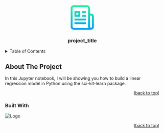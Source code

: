 
<br />
<div align="center">
  <a href="[https://github.com/github_username/repo_name](https://github.com/h0ssn1/Build-Linear-Regression-Model-in-Python)">
    <img src="images/logo.png" alt="Logo" width="80" height="80">
  </a>

<h3 align="center">project_title</h3>


</div>



<!-- TABLE OF CONTENTS -->
<details>
  <summary>Table of Contents</summary>
  <ol>
    <li>
      <a href="#about-the-project">About The Project</a>
      <ul>
        <li><a href="#built-with">Built With</a></li>
      </ul>
    </li>
    <li>
      <a href="#getting-started">Getting Started</a>
      <ul>
        <li><a href="#prerequisites">Prerequisites</a></li>
        <li><a href="#installation">Installation</a></li>
      </ul>
    </li>
    <li><a href="#usage">Usage</a></li>
    <li><a href="#roadmap">Roadmap</a></li>
    <li><a href="#contributing">Contributing</a></li>
    <li><a href="#contact">Contact</a></li>
  </ol>
</details>



<!-- ABOUT THE PROJECT -->
## About The Project



In this Jupyter notebook, I will be showing you how to build a linear regression model in Python using the sci-kit-learn package.

<p align="right">(<a href="#readme-top">back to top</a>)</p>



### Built With

![Logo]([https://allvectorlogo.com/img/2017/07/openai-logo.png](https://www.linuxadictos.com/wp-content/uploads/python-logo.jpg))

<p align="right">(<a href="#readme-top">back to top</a>)</p>

